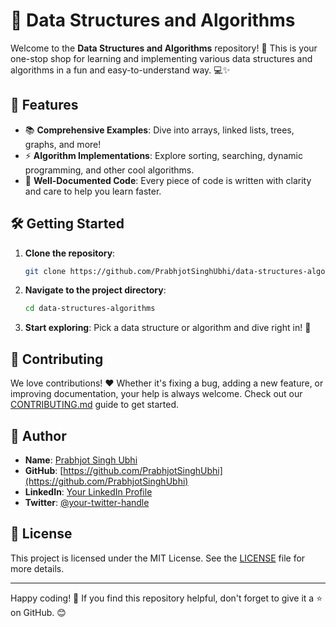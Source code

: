 # 🚀 Data Structures and Algorithms

Welcome to the **Data Structures and Algorithms** repository! 🎉 This is your one-stop shop for learning and implementing various data structures and algorithms in a fun and easy-to-understand way. 💻✨

## 🌟 Features
- 📚 **Comprehensive Examples**: Dive into arrays, linked lists, trees, graphs, and more!
- ⚡ **Algorithm Implementations**: Explore sorting, searching, dynamic programming, and other cool algorithms.
- 📝 **Well-Documented Code**: Every piece of code is written with clarity and care to help you learn faster.

## 🛠️ Getting Started
1. **Clone the repository**:
   ```bash
   git clone https://github.com/PrabhjotSinghUbhi/data-structures-algorithms.git
   ```
2. **Navigate to the project directory**:
   ```bash
   cd data-structures-algorithms
   ```
3. **Start exploring**: Pick a data structure or algorithm and dive right in! 🚀

## 🤝 Contributing
We love contributions! ❤️ Whether it's fixing a bug, adding a new feature, or improving documentation, your help is always welcome. Check out our [CONTRIBUTING.md](CONTRIBUTING.md) guide to get started.

## 👤 Author
- **Name**: [Prabhjot Singh Ubhi](https://github.com/PrabhjotSinghUbhi)
- **GitHub**: [https://github.com/PrabhjotSinghUbhi](https://github.com/PrabhjotSinghUbhi)
- **LinkedIn**: [Your LinkedIn Profile](https://www.linkedin.com/in/your-linkedin-profile)
- **Twitter**: [@your-twitter-handle](https://twitter.com/your-twitter-handle)

## 📜 License
This project is licensed under the MIT License. See the [LICENSE](LICENSE) file for more details.

---

Happy coding! 🎉 If you find this repository helpful, don't forget to give it a ⭐ on GitHub. 😊

